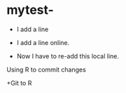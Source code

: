 # mytest-
+ I add a line

+ I add a line online.
+ Now I have to re-add this local line.

Using R to commit changes 

+Git to R
